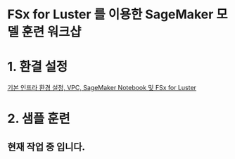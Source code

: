 # FSx for Luster 를 이용한 SageMaker 모델 훈련 워크샵

# 1. 환결 설정
[기본 인프라 환경 설정, VPC, SageMaker Notebook 및 FSx for Luster ](0_setup_environment/1.VPC_SM_Notebook/README.md)

# 2. 샘플 훈련
## 현재 작업 중 입니다. 